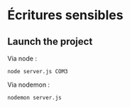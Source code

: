 # Écritures sensibles

## Launch the project

Via node :
```
node server.js COM3
```

Via nodemon :
```
nodemon server.js
```